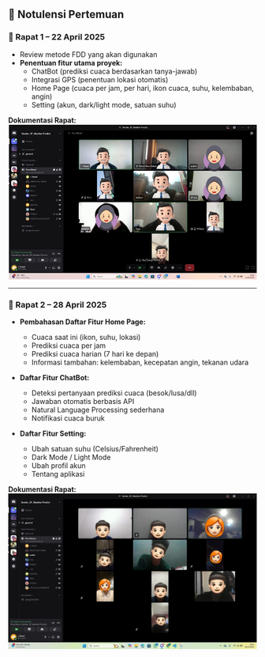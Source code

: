 ## 📝 Notulensi Pertemuan

### 📅 Rapat 1 – 22 April 2025
- Review metode FDD yang akan digunakan
- **Penentuan fitur utama proyek:**
  - ChatBot (prediksi cuaca berdasarkan tanya-jawab)
  - Integrasi GPS (penentuan lokasi otomatis)
  - Home Page (cuaca per jam, per hari, ikon cuaca, suhu, kelembaban, angin)
  - Setting (akun, dark/light mode, satuan suhu)

**Dokumentasi Rapat:**  
![Rapat 1 – 22 April](Pertemuan%201.jpg)

---

### 📅 Rapat 2 – 28 April 2025
- **Pembahasan Daftar Fitur Home Page:**
  - Cuaca saat ini (ikon, suhu, lokasi)
  - Prediksi cuaca per jam
  - Prediksi cuaca harian (7 hari ke depan)
  - Informasi tambahan: kelembaban, kecepatan angin, tekanan udara

- **Daftar Fitur ChatBot:**
  - Deteksi pertanyaan prediksi cuaca (besok/lusa/dll)
  - Jawaban otomatis berbasis API
  - Natural Language Processing sederhana
  - Notifikasi cuaca buruk

- **Daftar Fitur Setting:**
  - Ubah satuan suhu (Celsius/Fahrenheit)
  - Dark Mode / Light Mode
  - Ubah profil akun
  - Tentang aplikasi

**Dokumentasi Rapat:**  
![Rapat 2 – 28 April](Pertemuan%202.jpg)
